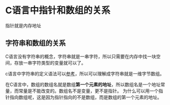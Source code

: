 # C语言中指针和数组的关系

指针就是内存地址

## 字符串和数组的关系

C语言没有字符串的概念，字符串就是一串字符，所以只需要在内存中找一块空间，存放一串字符类型的变量就可以了。

c语言中字符串的定义语法可以[参考](C语言定义字符串的方法.md)，所以可以理解成字符串就是一维字节数组。

在C语言中，数组的数组名就是数组**第一个元素的地址**，所以数组名是一个地址常量，而常量是不能改变的。数组名不是变量，更不是指针。 为什么可以用一个指针指向数组呢，这是因为指针指向的不是数组，而是数组的第一个元素的地址。




